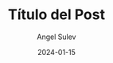 ---
title: "Título del Post"
date: 2024-01-15
author: "Angel Sulev"
category: "MLSecOps"
tags: ["Llama2", "Fine-tuning", "ThreatIntel"]
image: "/images/blog/post-image.jpg" # opcional
---